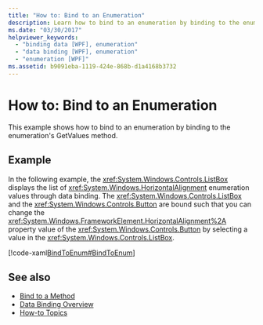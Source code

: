 ```yaml
---
title: "How to: Bind to an Enumeration"
description: Learn how to bind to an enumeration by binding to the enumeration's GetValues method in Windows Presentation Foundation (WPF).
ms.date: "03/30/2017"
helpviewer_keywords: 
  - "binding data [WPF], enumeration"
  - "data binding [WPF], enumeration"
  - "enumeration [WPF]"
ms.assetid: b9091eba-1119-424e-868b-d1a4168b3732
---
```

# How to: Bind to an Enumeration
This example shows how to bind to an enumeration by binding to the enumeration's GetValues method.  
  
## Example  
 In the following example, the <xref:System.Windows.Controls.ListBox> displays the list of <xref:System.Windows.HorizontalAlignment> enumeration values through data binding. The <xref:System.Windows.Controls.ListBox> and the <xref:System.Windows.Controls.Button> are bound such that you can change the <xref:System.Windows.FrameworkElement.HorizontalAlignment%2A> property value of the <xref:System.Windows.Controls.Button> by selecting a value in the <xref:System.Windows.Controls.ListBox>.  
  
 [!code-xaml[BindToEnum#BindToEnum](~/samples/snippets/csharp/VS_Snippets_Wpf/BindToEnum/CS/Window1.xaml#bindtoenum)]  
  
## See also

- [Bind to a Method](how-to-bind-to-a-method.md)
- [Data Binding Overview](data-binding-overview.md)
- [How-to Topics](data-binding-how-to-topics.md)
